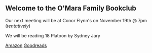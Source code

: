 ## Welcome to the O'Mara Family Bookclub

Our next meeting will be at Conor Flynn's on November 19th @ 7pm (*tentatively*)

We will be reading 18 Platoon by Sydney Jary

[Amazon](https://www.amazon.com/18-Platoon-Sydney-Jary/dp/0951207806/ref=sr_1_1?ie=UTF8&qid=1506109155&sr=8-1&keywords=18+platoon)
[Goodreads](https://www.goodreads.com/book/show/1860245.18_Platoon?ac=1&from_search=true)
